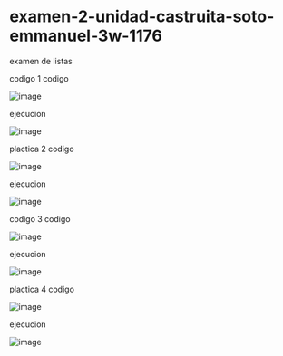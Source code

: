 # examen-2-unidad-castruita-soto-emmanuel-3w-1176
examen de listas

codigo 1
codigo

![image](https://github.com/user-attachments/assets/f1c89e9b-9023-42d4-9c1d-82f5fc431b63)

ejecucion

![image](https://github.com/user-attachments/assets/766e4734-d310-4a23-925b-4b541c22cdea)

plactica 2
codigo

![image](https://github.com/user-attachments/assets/e331a63d-3824-4650-a9c4-5671dbfd4fd5)

ejecucion

![image](https://github.com/user-attachments/assets/75563a8a-f85e-49cc-81fb-191731cdb293)

codigo 3
codigo

![image](https://github.com/user-attachments/assets/4cc67b18-c656-4664-a9eb-1d4fbe711a80)


ejecucion

![image](https://github.com/user-attachments/assets/ea41f284-947a-4ef7-a226-4442e8cf163a)

plactica 4
codigo

![image](https://github.com/user-attachments/assets/6efa36aa-6ecb-476a-91c6-0d9c7886963b)

ejecucion

![image](https://github.com/user-attachments/assets/cab84ee8-299b-4ece-b4d0-f5fdf23bfe50)

